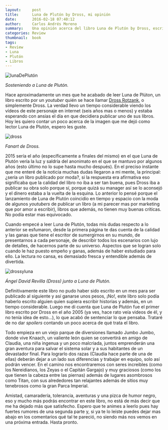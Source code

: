 ```yaml
---
layout:     post
title:      Luna de Plutón by Dross, mi opinión
date:       2016-02-18 07:40:12
author:     Carlos Andrés Moreno
summary:    Una opinión acerca del libro Luna de Plutón by Dross, escrito por Ángel David Revilla.
categories: Review
thumbnail:  book
tags:
- Review
- Luna
- Plutón
- Libros
---
```

![lunaDePlutón](../../../.././../images/offtopics/lunadepluton.jpg)

_Sosteniendo a Luna de Plutón._

Hace aproximadamente un mes que he acabado de leer Luna de Plúton, un libro escrito por un _youtuber_ quién se hace llamar [Dross Rotzank](www.youtube.com/drossrotzank), o simplemente Dross. La verdad llevo un tiempo considerable viendo los vídeos de este personaje en internet (seis años mas o menos) y estaba esperando con ansias el día en que decidiera publicar uno de sus libros. Hoy les quiero contar un poco acerca de la imagen que me dejó como lector Luna de Plutón, espero les guste.

![dross](http://i.imgur.com/xOmiRle.jpg)

_Fanart de Dross._

2015 sería el año (específicamente a finales del mismo) en el que Luna de Plutón vería la luz y saldría del anonimato en el que se mantuvo por algunos años (esto último no lo supe hasta mucho después). En el preciso instante que me enteré de la noticia muchas dudas llegaron a mi mente, la principal: ¿sería un libro publicado por moda?, si la respuesta era afirmativa eso significaba que la calidad del libro no iba a ser tan buena, pues Dross iba a publicar su obra solo porque sí, porque quizá su manager así se lo aconsejó y el dinero estaba a la vuelta de la esquina. Lo anterior lo pensé porque el lanzamiento de Luna de Plutón coincidío en tiempo y espacio con la moda de algunos _youtubers_ de publicar un libro (a mi parecer mas por marketing que por amor a escribir), libros que además, no tienen muy buenas críticas. No podía estar mas equivocado.

Cuando empecé a leer Luna de Plutón, todas mis dudas respecto a lo anterior se esfumaron, desde la primera página te das cuenta de la calidad y las ganas que tiene el escritor de sumergirnos en su mundo, de presentarnos a cada personaje, de describir todos los escenarios con lujo de detalles, de hacernos parte de su universo. Aspectos que se logran solo cuando le haz puesto empeño y ganas, además de haber estudiado para ello. La lectura no cansa, es demasiado fresca y entendible además de divertida. 

![drossyluna](http://i.imgur.com/WcVU7TN.jpg)

_Ángel David Revilla (Dross) junto a Luna de Plutón._

Definitivamente este libro no pudo haber sido escrito en un mes para ser publicado al siguiente y así ganarse unos pesos, ¡No!, este libro solo podía haberlo escrito alguien quien supiera escribir historias y además, en un tiempo considerable. Luego me di cuenta que Luna de Plutón fue el primer libro escrito por Dross en el año 2005 (ya ves, hace rato veía videos de él, y no tenía idea de esto...), lo que acabó de sentenciar lo que pensaba. Trataré de no dar _spoilers_ contando un poco acerca de qué trata el libro.

Todo empieza en un viejo parque de diversiones llamado Jumbo Jumbo, donde vive Knaach, un valiente león quien se convertirá en amigo de Claudia, una niña ingenua y un poco malcriada, juntos emprenderán una gran aventura para salvar el sistema solar y a sus habitantes de un devastador final. Para lograrlo dos razas (Claudia hace parte de una de ellas) deberán dejar a un lado sus diferencias y trabajar en equipo, solo así podrán vencer. En el camino nos encontraremos con seres increibles (como los Nereidianos, los Zeyas o el Capitán Gargajo) y muy graciosos (como los que tienen la cabeza entre las piernas) además de lugares asombrosos como Titan, con sus alrededores tan relajantes además de sitios muy tenebrosos como la gran Parca Imperial.

<!--![yoyluna](http://i.imgur.com/UgFsn7H.jpg)-->

Amistad, camaradería, tolerancia, aventuras y una pizca de humor negro, eso y mucho más podrás encontrar en este libro, no está de más decir que me ha dejado más que satisfecho. Espero que te animes a leerlo pues hay fuertes rumores de una segunda parte y, si ya te lo leíste puedes dejar mas abajo en los comentarios qué tal te pareció, no siendo más nos vemos en una próxima entrada. Hasta pronto.
